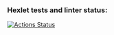 ### Hexlet tests and linter status:
[![Actions Status](https://github.com/simanovskiy20/php-project-45/workflows/hexlet-check/badge.svg)](https://github.com/simanovskiy20/php-project-45/actions)